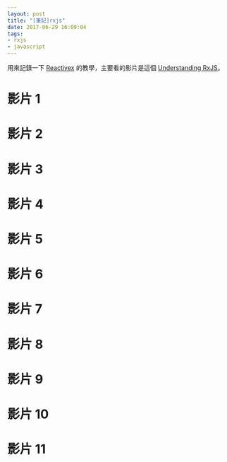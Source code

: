 ```yaml
---
layout: post
title: "[筆記]rxjs"
date: 2017-06-29 16:09:04
tags:
- rxjs
- javascript
---
```


用來記錄一下 [Reactivex](http://reactivex.io/) 的教學，主要看的影片是這個 [Understanding RxJS](https://www.youtube.com/playlist?list=PL55RiY5tL51pHpagYcrN9ubNLVXF8rGVi)。

# 影片 1

# 影片 2

# 影片 3

# 影片 4

# 影片 5

# 影片 6

# 影片 7

# 影片 8

# 影片 9

# 影片 10

# 影片 11